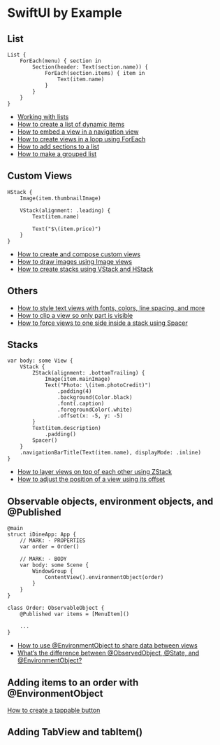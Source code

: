 # SwiftUI by Example

## List

```
List {
    ForEach(menu) { section in
        Section(header: Text(section.name)) {
            ForEach(section.items) { item in
                Text(item.name)
            }
        }
    }
}
```

- [Working with lists](https://www.hackingwithswift.com/quick-start/swiftui/working-with-lists)
- [How to create a list of dynamic items](https://www.hackingwithswift.com/quick-start/swiftui/how-to-create-a-list-of-dynamic-items)
- [How to embed a view in a navigation view](https://www.hackingwithswift.com/quick-start/swiftui/how-to-embed-a-view-in-a-navigation-view)
- [How to create views in a loop using ForEach](https://www.hackingwithswift.com/quick-start/swiftui/how-to-create-views-in-a-loop-using-foreach)
- [How to add sections to a list](https://www.hackingwithswift.com/quick-start/swiftui/how-to-add-sections-to-a-list)
- [How to make a grouped list](https://www.hackingwithswift.com/quick-start/swiftui/how-to-make-a-grouped-list)

## Custom Views

```
HStack {
    Image(item.thumbnailImage)

    VStack(alignment: .leading) {
        Text(item.name)

        Text("$\(item.price)")
    }
}
```

- [How to create and compose custom views](https://www.hackingwithswift.com/quick-start/swiftui/how-to-create-and-compose-custom-views)
- [How to draw images using Image views](https://www.hackingwithswift.com/quick-start/swiftui/how-to-draw-images-using-image-views)
- [How to create stacks using VStack and HStack](https://www.hackingwithswift.com/quick-start/swiftui/how-to-create-stacks-using-vstack-and-hstack)

## Others

- [How to style text views with fonts, colors, line spacing, and more](https://www.hackingwithswift.com/quick-start/swiftui/how-to-style-text-views-with-fonts-colors-line-spacing-and-more)
- [How to clip a view so only part is visible](https://www.hackingwithswift.com/quick-start/swiftui/how-to-clip-a-view-so-only-part-is-visible)
- [How to force views to one side inside a stack using Spacer](https://www.hackingwithswift.com/quick-start/swiftui/how-to-force-views-to-one-side-inside-a-stack-using-spacer)

## Stacks

```
var body: some View {
    VStack {
        ZStack(alignment: .bottomTrailing) {
            Image(item.mainImage)
            Text("Photo: \(item.photoCredit)")
                .padding(4)
                .background(Color.black)
                .font(.caption)
                .foregroundColor(.white)
                .offset(x: -5, y: -5)
        }
        Text(item.description)
            .padding()
        Spacer()
    }
    .navigationBarTitle(Text(item.name), displayMode: .inline)
}
```

- [How to layer views on top of each other using ZStack](https://www.hackingwithswift.com/quick-start/swiftui/how-to-layer-views-on-top-of-each-other-using-zstack)
- [How to adjust the position of a view using its offset](https://www.hackingwithswift.com/quick-start/swiftui/how-to-adjust-the-position-of-a-view-using-its-offset)

## Observable objects, environment objects, and @Published

```
@main
struct iDineApp: App {
    // MARK: - PROPERTIES
    var order = Order()

    // MARK: - BODY
    var body: some Scene {
        WindowGroup {
            ContentView().environmentObject(order)
        }
    }
}
```

```
class Order: ObservableObject {
    @Published var items = [MenuItem]()

    ...
}
```

- [How to use @EnvironmentObject to share data between views](https://www.hackingwithswift.com/quick-start/swiftui/-how-to-use-environmentobject-to-share-data-between-views)
- [What’s the difference between @ObservedObject, @State, and @EnvironmentObject?](https://www.hackingwithswift.com/quick-start/swiftui/whats-the-difference-between-observedobject-state-and-environmentobject)

## Adding items to an order with @EnvironmentObject

[How to create a tappable button](https://www.hackingwithswift.com/quick-start/swiftui/how-to-create-a-tappable-button)

## Adding TabView and tabItem()
